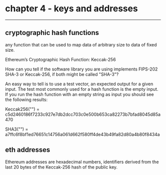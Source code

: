# chapter 4 - keys and addresses
--------------------------------

## cryptographic hash functions
any function that can be used to map data of arbitrary size to data of fixed size.

Ethereum’s Cryptographic Hash Function: Keccak-256

How can you tell if the software library you are using implements FIPS-202 SHA-3 or Keccak-256, if both might be called "SHA-3"?

An easy way to tell is to use a test vector, an expected output for a given input. The test most commonly used for a hash function is the empty input. If you run the hash function with an empty string as input you should see the following results:

Keccak256("") =
  c5d2460186f7233c927e7db2dcc703c0e500b653ca82273b7bfad8045d85a470

SHA3("") =
  a7ffc6f8bf1ed76651c14756a061d662f580ff4de43b49fa82d80a4b80f8434a


## eth addresses

Ethereum addresses are hexadecimal numbers, identifiers derived from the last 20 bytes of the Keccak-256 hash of the public key.

